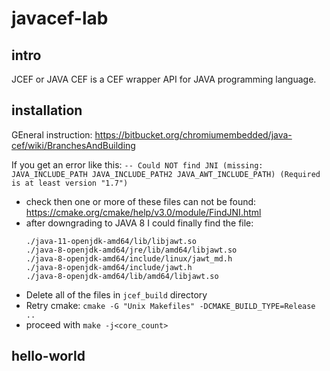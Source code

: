 # javacef-lab

## intro
JCEF or JAVA CEF is a CEF wrapper API for JAVA programming language.

## installation

GEneral instruction: https://bitbucket.org/chromiumembedded/java-cef/wiki/BranchesAndBuilding

If you get an error like this:
   ```-- Could NOT find JNI (missing: JAVA_INCLUDE_PATH JAVA_INCLUDE_PATH2 JAVA_AWT_INCLUDE_PATH) (Required is at least version "1.7")```
- check then one or more of these files can not be found: https://cmake.org/cmake/help/v3.0/module/FindJNI.html
- after downgrading to JAVA 8 I could finally find the file:
   ```mindaugas@mindaugas-VirtualBox:/usr/lib/jvm$ find . -name "*jawt*"
   ./java-11-openjdk-amd64/lib/libjawt.so
   ./java-8-openjdk-amd64/jre/lib/amd64/libjawt.so
   ./java-8-openjdk-amd64/include/linux/jawt_md.h
   ./java-8-openjdk-amd64/include/jawt.h
   ./java-8-openjdk-amd64/lib/amd64/libjawt.so
   ```
- Delete all of the files in `jcef_build` directory
- Retry cmake: `cmake -G "Unix Makefiles" -DCMAKE_BUILD_TYPE=Release ..`
- proceed with `make -j<core_count>`

## hello-world

